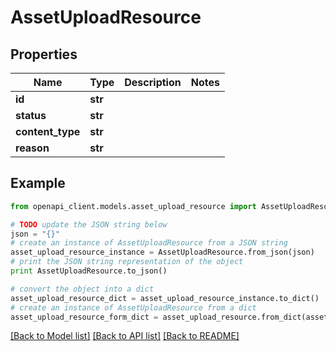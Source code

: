 # AssetUploadResource


## Properties
Name | Type | Description | Notes
------------ | ------------- | ------------- | -------------
**id** | **str** |  | 
**status** | **str** |  | 
**content_type** | **str** |  | 
**reason** | **str** |  | 

## Example

```python
from openapi_client.models.asset_upload_resource import AssetUploadResource

# TODO update the JSON string below
json = "{}"
# create an instance of AssetUploadResource from a JSON string
asset_upload_resource_instance = AssetUploadResource.from_json(json)
# print the JSON string representation of the object
print AssetUploadResource.to_json()

# convert the object into a dict
asset_upload_resource_dict = asset_upload_resource_instance.to_dict()
# create an instance of AssetUploadResource from a dict
asset_upload_resource_form_dict = asset_upload_resource.from_dict(asset_upload_resource_dict)
```
[[Back to Model list]](../README.md#documentation-for-models) [[Back to API list]](../README.md#documentation-for-api-endpoints) [[Back to README]](../README.md)



